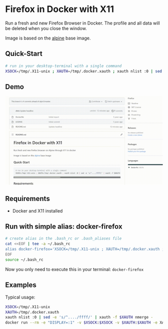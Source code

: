 # Firefox in Docker with X11

Run a fresh and new Firefox Browser in Docker. The profile and all data will be deleted when you close the window.

Image is based on the [alpine](https://hub.docker.com/_/alpine/) base image.

## Quick-Start

```bash
# run in your desktop-terminal with a single command
XSOCK=/tmp/.X11-unix ; XAUTH=/tmp/.docker.xauth ; xauth nlist :0 | sed -e 's/^..../ffff/' | xauth -f $XAUTH nmerge - ; docker run --rm -e "DISPLAY=:1" -v $XSOCK:$XSOCK -v $XAUTH:$XAUTH -e XAUTHORITY=$XAUTH  user2k20/firefox
```

## Demo

![Demo](images/demo.gif)

## Requirements

- Docker and X11 installed

## Run with simple alias: docker-firefox

```bash
# create alias in the .bash_rc or .bash_aliases file
cat <<EOF | tee -a ~/.bash_rc
alias docker-firefox='XSOCK=/tmp/.X11-unix ; XAUTH=/tmp/.docker.xauth ; xauth nlist :0 | sed -e 's/^..../ffff/' | xauth -f $XAUTH nmerge - ; docker run --rm -e "DISPLAY=:1" -v $XSOCK:$XSOCK -v $XAUTH:$XAUTH -e XAUTHORITY=$XAUTH  user2k20/firefox'
EOF
source ~/.bash_rc
```

Now you only need to execute this in your terminal: `docker-firefox`

## Examples

Typical usage:

```bash
XSOCK=/tmp/.X11-unix
XAUTH=/tmp/.docker.xauth
xauth nlist :0 | sed -e 's/^..../ffff/' | xauth -f $XAUTH nmerge -
docker run --rm -e "DISPLAY=:1" -v $XSOCK:$XSOCK -v $XAUTH:$XAUTH -e XAUTHORITY=$XAUTH  user2k20/firefox
```
